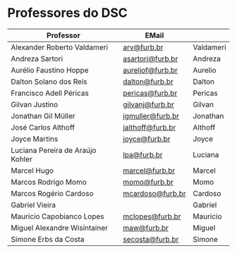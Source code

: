 <!-- [ ]TODO:INICIO atualizar -->

# Professores do DSC

| Professor                        | EMail            |           |  
| -------------------------------- | ---------------- | --------- |  
| Alexander Roberto Valdameri      | arv@furb.br      | Valdameri |  
| Andreza Sartori                  | asartori@furb.br | Andreza   |  
| Aurélio Faustino Hoppe           | aureliof@furb.br | Aurelio   |  
| Dalton Solano dos Reis           | dalton@furb.br   | Dalton    |  
| Francisco Adell Péricas          | pericas@furb.br  | Pericas   |  
| Gilvan Justino                   | gilvanj@furb.br  | Gilvan    |  
| Jonathan Gil Müller              | jgmuller@furb.br | Jonathan  |  
| José Carlos Althoff              | jalthoff@furb.br | Althoff   |  
| Joyce Martins                    | joyce@furb.br    | Joyce     |  
| Luciana Pereira de Araújo Kohler | lpa@furb.br      | Luciana   |  
| Marcel Hugo                      | marcel@furb.br   | Marcel    |  
| Marcos Rodrigo Momo              | momo@furb.br     | Momo      |  
| Marcos Rogério Cardoso           | mcardoso@furb.br | Cardoso   |  
| Gabriel Vieira                   |                  | Gabriel   |  
| Mauricio Capobianco Lopes        | mclopes@furb.br  | Mauricio  |  
| Miguel Alexandre Wisintainer     | maw@furb.br      | Miguel    |  
| Simone Erbs da Costa             | secosta@furb.br  | Simone    |  
